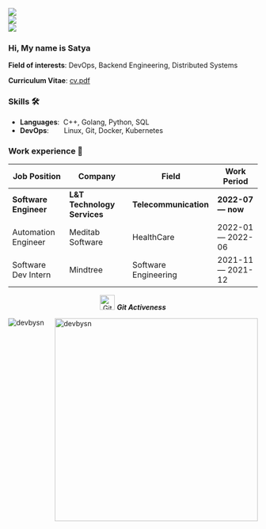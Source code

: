 ![](https://komarev.com/ghpvc/?username=devbysn&color=36b812)<br>
![](https://img.shields.io/github/followers/devbysn?style=social)<br>
![](https://img.shields.io/github/stars/devbysn?style=social)<br>

### Hi, My name is Satya

**Field of interests**: DevOps, Backend Engineering, Distributed Systems


**Curriculum Vitae**: [cv.pdf](https://drive.google.com/file/d/1XzxSEg2a0rQEr-SjjqnK3LaCnpuqxJN0/view)

### Skills 🛠️
- **Languages**:&nbsp;                         C++, Golang, Python, SQL
- **DevOps**:    &nbsp;&nbsp;&nbsp;&nbsp;      Linux, Git, Docker, Kubernetes


### Work experience 👔
| Job Position                  | Company                    | Field                         | Work Period       |
| ----------------------------- | -------------------------- | ----------------------------- | ----------------- |
| **Software Engineer**         | **L&T Technology Services**| **Telecommunication**         | **2022-07 — now** |
| Automation Engineer           | Meditab Software           | HealthCare                    | 2022-01 — 2022-06 |
| Software Dev Intern           | Mindtree                   | Software Engineering          | 2021-11 — 2021-12 |



<p align="center">
 <img src="https://media.giphy.com/media/W5eoZHPpUx9sapR0eu/giphy.gif" width="30" alt="Git"/>&nbsp;<i><b>Git Activeness</b></i>
</p>
 
<p>
 <img align="left" src="https://github-readme-stats.vercel.app/api/top-langs?username=devbysn&langs_count=10&show_icons=true&locale=en&layout=compact&theme=chartreuse-dark" alt="devbysn" />
</p>
<p>&nbsp;<img align="right" src="https://github-readme-stats.vercel.app/api?username=devbysb&show_icons=true&locale=en&theme=chartreuse-dark" alt="devbysn" width="410"/>
</p>






